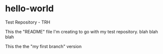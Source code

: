 # hello-world
Test Repository - TRH

This the "README" file I'm creating to go with my test repository.
blah blah blah

This the the "my first branch" version
